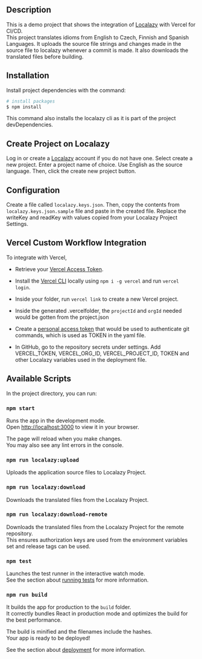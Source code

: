 ## Description

This is a demo project that shows the integration of [Localazy](https://localazy.com/) with Vercel for CI/CD. \
This project translates idioms from English to Czech, Finnish and Spanish Languages. It uploads the source file strings and changes made in the source file to localazy whenever a commit is made. It also downloads the translated files before building.

## Installation
Install project dependencies with the command:
```bash
# install packages
$ npm install
```
This command also installs the localazy cli as it is part of the project devDependencies.

## Create Project on Localazy
Log in or create a [Localazy](https://localazy.com/) account if you do not have one.
Select create a new project. Enter a project name of choice. Use English as the source language. Then, click the create new project button.

## Configuration

Create a file called `localazy.keys.json`. Then, copy the contents from `localazy.keys.json.sample` file and paste in the created file.
Replace the writeKey and readKey with values copied from your Localazy Project Settings.

## Vercel Custom Workflow Integration
To integrate with Vercel,
- Retrieve your [Vercel Access Token](https://vercel.com/guides/how-do-i-use-a-vercel-api-access-token).

- Install the [Vercel CLI](https://vercel.com/docs/cli) locally using `npm i -g vercel` and run `vercel login`.

- Inside your folder, run `vercel link` to create a new Vercel project.

- Inside the generated .vercelfolder, the `projectId` and `orgId` needed would be gotten from the project.json

- Create a [personal access token](https://docs.github.com/en/authentication/keeping-your-account-and-data-secure/creating-a-personal-access-token) that would be used to authenticate git commands, which is used as TOKEN in the yaml file.

- In GitHub, go to the repository secrets under settings. Add VERCEL_TOKEN, VERCEL_ORG_ID, VERCEL_PROJECT_ID, TOKEN and other Localazy variables used in the deployment file.


## Available Scripts

In the project directory, you can run:

### `npm start`

Runs the app in the development mode.\
Open [http://localhost:3000](http://localhost:3000) to view it in your browser.

The page will reload when you make changes.\
You may also see any lint errors in the console.

### `npm run localazy:upload`

Uploads the application source files to Localazy Project.

### `npm run localazy:download`

Downloads the translated files from the Localazy Project.

### `npm run localazy:download-remote`

Downloads the translated files from the Localazy Project for the remote repository. \
This ensures authorization keys are used from the environment variables set and release tags can be used.

### `npm test`

Launches the test runner in the interactive watch mode.\
See the section about [running tests](https://facebook.github.io/create-react-app/docs/running-tests) for more information.

### `npm run build`

It builds the app for production to the `build` folder.\
It correctly bundles React in production mode and optimizes the build for the best performance.

The build is minified and the filenames include the hashes.\
Your app is ready to be deployed!

See the section about [deployment](https://facebook.github.io/create-react-app/docs/deployment) for more information.
